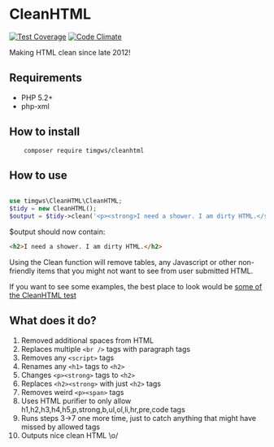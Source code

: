 # CleanHTML

[![Test Coverage](https://codeclimate.com/github/timgws/CleanHTML/badges/coverage.svg)](https://codeclimate.com/github/timgws/CleanHTML/coverage)
[![Code Climate](https://codeclimate.com/github/timgws/CleanHTML/badges/gpa.svg)](https://codeclimate.com/github/timgws/CleanHTML)

Making HTML clean since late 2012!

## Requirements
* PHP 5.2+
* php-xml

## How to install

```
    composer require timgws/cleanhtml
```

## How to use
```php

use timgws\CleanHTML\CleanHTML;
$tidy = new CleanHTML();
$output = $tidy->clean('<p><strong>I need a shower. I am dirty HTML.</strong>');
```

$output should now contain:
```html
<h2>I need a shower. I am dirty HTML.</h2>
```

Using the Clean function will remove tables, any Javascript or other non-friendly items that
you might not want to see from user submitted HTML.

If you want to see some examples, the best place to look would be [some of the CleanHTML test](https://github.com/timgws/CleanHTML/blob/master/tests/CleanHTMLTest.php)

## What does it do?
1. Removed additional spaces from HTML
2. Replaces multiple ``<br />`` tags with paragraph tags
3. Removes any ``<script>`` tags
4. Renames any ``<h1>`` tags to ``<h2>``
5. Changes ``<p><strong>`` tags to ``<h2>``
6. Replaces ``<h2><strong>`` with just ``<h2>`` tags
7. Removes weird ``<p><span>`` tags
8. Uses HTML purifier to only allow h1,h2,h3,h4,h5,p,strong,b,ul,ol,li,hr,pre,code tags
9. Runs steps 3->7 one more time, just to catch anything that might have missed by allowed tags
10. Outputs nice clean HTML \o/
